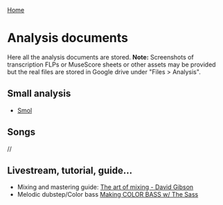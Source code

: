 [Home](../index.md)
# Analysis documents
Here all the analysis documents are stored. **Note:** Screenshots of transcription FLPs or MuseScore sheets or other assets may be provided but the real files are stored in Google drive under "Files > Analysis".

## Small analysis
- [Smol](smol.md)

## Songs
//
## Livestream, tutorial, guide...
- Mixing and mastering guide: [The art of mixing - David Gibson](the-art-of-mixing-david-gibson.md)
- Melodic dubstep/Color bass [Making COLOR BASS w/ The Sass](making-color-bass-with-the-sass.md)
